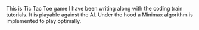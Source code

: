 This is Tic Tac Toe game I have been writing along with the coding train tutorials.
It is playable against the AI.
Under the hood a Minimax algorithm is implemented to play optimally.

